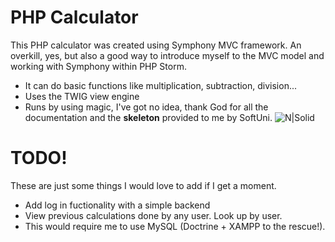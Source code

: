 # PHP Calculator



This PHP calculator was created using Symphony MVC framework. An overkill, yes, but also a good way to introduce myself to the MVC model and working with Symphony within PHP Storm.

  - It can do basic functions like multiplication, subtraction, division...
  - Uses the TWIG view engine
  - Runs by using magic, I've got no idea, thank God for all the documentation and the **skeleton** provided to me by SoftUni.
  ![N|Solid](https://www.shareicon.net/data/256x256/2015/09/24/645964_skull_512x512.png )

# TODO!
These are just some things I would love to add if I get a moment.
  - Add log in fuctionality with a simple backend
  - View previous calculations done by any user. Look up by user. 
  - This would require me to use MySQL (Doctrine + XAMPP to the rescue!).


